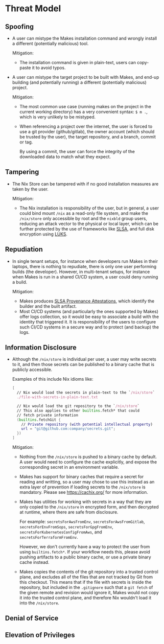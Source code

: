 # Threat Model

## Spoofing

- A user can mistype the Makes installation command
  and wrongly install a different (potentially malicious) tool.

  Mitigation:

  - The installation command is given in plain-text,
    users can copy-paste it to avoid typos.

- A user can mistype the target project to be built with Makes,
  and end-up building (and potentially running)
  a different (potentially malicious) project.

  Mitigation:

  - The most common use case
    (running makes on the project in the current working directory)
    has a very convenient syntax: `$ m .`,
    which is very unlikely to be mistyped.
  - When referencing a project over the internet,
    the user is forced to use a git provider (github/gitlab),
    the owner account (which should be trusted by the user),
    the target repository,
    and a branch, commit or tag.

    By using a commit,
    the user can force the integrity of the downloaded data
    to match what they expect.

## Tampering

- The Nix Store can be tampered with
  if no good installation measures are taken by the user.

  Mitigation:

  - The Nix installation is responsibility of the user,
    but in general,
    a user could bind mount `/nix` as a read-only file system,
    and make the `/nix/store` only accessible by root
    and the `nixbld` group users,
    reducing an attack vector to the physical or local layer,
    which can be further protected
    by the use of frameworks like [SLSA](https://slsa.dev/),
    and full disk encryption using [LUKS](https://en.wikipedia.org/wiki/LUKS).

## Repudiation

- In single tenant setups,
  for instance when developers run Makes in their laptops,
  there is nothing to repudiate,
  there is only one user performing builds (the developer).
  However,
  in multi-tenant setups,
  for instance when Makes is run in a shared CI/CD system,
  a user could deny running a build.

  Mitigation:

  - Makes produces
    [SLSA Provenance Attestations](https://slsa.dev/provenance/v0.2),
    which identify the builder and the built artifact.
  - Most CI/CD systems
    (and particularly the ones supported by Makes)
    offer logs collection,
    so it would be easy to associate a build
    with the identity that triggered it.
    It is responsibility of the users
    to configure such CI/CD systems
    in a secure way and to protect (and backup) the logs.

## Information Disclosure

- Although the `/nix/store` is individual per user,
  a user may write secrets to it,
  and then those secrets can be published to a binary cache
  that is publicly accessible.

  Examples of this include Nix idioms like:

  ```nix
  [
    // Nix would load the secrets in plain-text to the `/nix/store`
    ./file-with-secrets-in-plain-text.txt

    // Nix would load the git repository to the `/nix/store`
    // This also applies to other builtins.fetch* that could
    // fetch private information
    (builtins.fetchGit {
      // Private repository (with potential intellectual property)
      url = "git@github.com:company/secrets.git";
    })
  ]
  ```

  Mitigation:

  - Nothing from the `/nix/store`
    is pushed to a binary cache by default.
    A user would need to configure the cache explicitly,
    and expose the corresponding secret
    in an environment variable.
  - Makes has support for binary caches
    that require a secret for reading and writting,
    so a user may chose to use this instead
    as an extra layer of prevention
    if loading secrets to the `/nix/store` is mandatory.
    Please see <https://cachix.org/> for more information.
  - Makes has utilities for working with secrets in a way
    that they are only copied to the `/nix/store`
    in encrypted form,
    and then decrypted at runtime,
    where there are safe from disclosure.

    For example:
    `secretsForAwsFromEnv`,
    `secretsForAwsFromGitlab`,
    `secretsForEnvFromSops`,
    `secretsForGpgFromEnv`,
    `secretsForKubernetesConfigFromAws`, and
    `secretsForTerraformFromEnv`.

    However, we don't currently have a way to protect the user
    from using `builtins.fetch*`.
    If your workflow needs this,
    please avoid pushing artifacts to a public binary cache,
    or use a private binary cache instead.

  - Makes copies the contents of the git repository
    into a trusted control plane,
    and excludes all of the files
    that are not tracked by Git
    from this checkout.
    This means that if the file with secrets is inside the repository,
    but included in the `.gitignore`
    such that a `git fetch` of the given remote and revision
    would ignore it,
    Makes would not copy it into the trusted control plane,
    and therefore Nix wouldn't load it into the `/nix/store`.

## Denial of Service

## Elevation of Privileges
